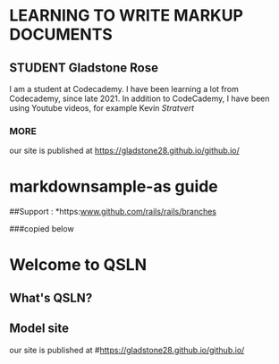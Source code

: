 # LEARNING TO WRITE MARKUP DOCUMENTS
## STUDENT Gladstone Rose
I am a student at Codecademy. I have been learning a lot from Codecademy, since late 2021.
In addition to CodeCademy, I have been using Youtube videos, for example Kevin *Stratvert*


### MORE
our site is published at https://gladstone28.github.io/github.io/

markdownsample-as guide
=================

##Support
:
*https:www.github.com/rails/rails/branches

###copied below
# Welcome to QSLN

## What's QSLN?

## Model site

our site is published at
#https://gladstone28.github.io/github.io/


